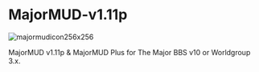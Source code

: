 # MajorMUD-v1.11p
![majormudicon256x256](https://github.com/user-attachments/assets/d7be7b90-db79-4f73-8230-66416dfd1064)

MajorMUD v1.11p & MajorMUD Plus for The Major BBS v10 or Worldgroup 3.x.
